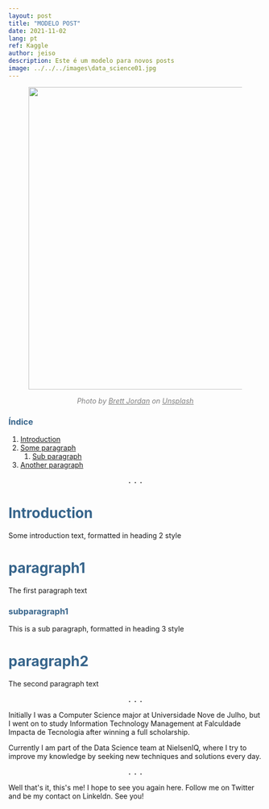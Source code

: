 ```yaml
---
layout: post
title: "MODELO POST"
date: 2021-11-02
lang: pt
ref: Kaggle
author: jeiso
description: Este é um modelo para novos posts
image: ../../../images\data_science01.jpg
---
```


<div align="center" style='color:gray' >
    <figure >
        <img  style="width:600px; margin:0px" src="../../../images\desafio-kaggle-titanic\img\titanic.jpg"/>      
    </figure>
    <i>Photo by <u><a href='#' target="_blank" style="color: inherit">Brett Jordan</a></u> on <u><a href='https://unsplash.com' target="_blank" style="color: inherit">Unsplash</a></u></i>
</div>


### <span style="color:#36648B"> Índice</span>


1. [Introduction](#introduction)
2. [Some paragraph](#paragraph1)
    1. [Sub paragraph](#subparagraph1)
3. [Another paragraph](#paragraph2)

<div align="center"> <strong>.&nbsp;&nbsp;.&nbsp;&nbsp;.</strong></div>

# <span style="color:#36648B">Introduction</span><br> <a name="introduction"></a>
Some introduction text, formatted in heading 2 style

# <span style="color:#36648B">paragraph1</span><br><a name="paragraph1"></a>
The first paragraph text

### <span style="color:#36648B">subparagraph1</span><br> <a name="subparagraph1"></a>
This is a sub paragraph, formatted in heading 3 style

# <span style="color:#36648B">paragraph2</span><br> <a name="paragraph2"></a>
The second paragraph text

<div align="center"> <strong>.&nbsp;&nbsp;.&nbsp;&nbsp;.</strong></div>


<p>Initially I was a Computer Science major at Universidade Nove de Julho, but I went on to study Information Technology Management at Falculdade Impacta de Tecnologia after winning a full scholarship.</p>

<p>Currently I am part of the Data Science team at NielsenIQ, where I try to improve my knowledge by seeking new techniques and solutions every day.</p>

<div align="center"> <strong>.&nbsp;&nbsp;.&nbsp;&nbsp;.</strong></div>

<p>Well that's it, this's me! I hope to see you again here. Follow me on Twitter and be my contact on LinkeIdn. See you!</p>



 